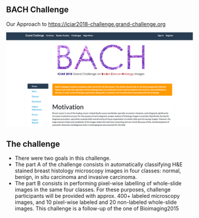 ## BACH Challenge
Our Approach to https://iciar2018-challenge.grand-challenge.org

![alt text](https://github.com/nidran/bach/blob/master/bach.png?raw=true)

## The challenge 
* There were two goals in this challenge. 
* The part A of the challenge consists in automatically classifying H&E stained breast histology microscopy images in four classes: normal, benign, in situ carcinoma and invasive carcinoma. 
* The part B consists in performing pixel-wise labelling of whole-slide images in the same four classes. For these purposes, challenge participants will be provided with approx. 400+ labeled microscopy images, and 10 pixel-wise labeled and 20 non-labeled whole-slide images. 
This challenge is a follow-up of the one of Bioimaging2015

